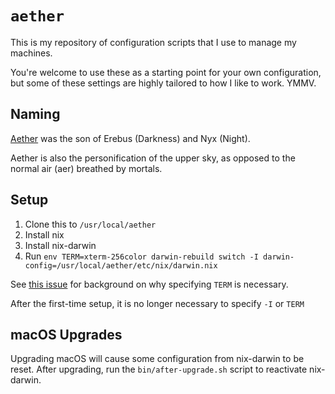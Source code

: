 # `aether`

This is my repository of configuration scripts that I use to manage my machines.

You're welcome to use these as a starting point for your own configuration, but
some of these settings are highly tailored to how I like to work. YMMV.

## Naming

[Aether](<https://en.wikipedia.org/wiki/Aether_(mythology)>) was the son of Erebus
(Darkness) and Nyx (Night).

Aether is also the personification of the upper sky, as opposed to the normal
air (aer) breathed by mortals.

## Setup

1. Clone this to `/usr/local/aether`
2. Install nix
3. Install nix-darwin
4. Run `env TERM=xterm-256color darwin-rebuild switch -I darwin-config=/usr/local/aether/etc/nix/darwin.nix`

See [this issue](https://github.com/nix-community/home-manager/issues/423#issuecomment-748387272)
for background on why specifying `TERM` is necessary.

After the first-time setup, it is no longer necessary to specify `-I` or `TERM`

## macOS Upgrades

Upgrading macOS will cause some configuration from nix-darwin to be reset. After
upgrading, run the `bin/after-upgrade.sh` script to reactivate nix-darwin.

